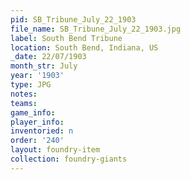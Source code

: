 ```yaml
---
pid: SB_Tribune_July_22_1903
file_name: SB_Tribune_July_22_1903.jpg
label: South Bend Tribune
location: South Bend, Indiana, US
_date: 22/07/1903
month_str: July
year: '1903'
type: JPG
notes: 
teams: 
game_info: 
player_info: 
inventoried: n
order: '240'
layout: foundry-item
collection: foundry-giants
---
```

